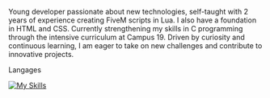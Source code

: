 Young developer passionate about new technologies, self-taught with 2 years of experience creating FiveM scripts in Lua. I also have a foundation in HTML and CSS. Currently strengthening my skills in C programming through the intensive curriculum at Campus 19. Driven by curiosity and continuous learning, I am eager to take on new challenges and contribute to innovative projects.


Langages

[![My Skills](https://skillicons.dev/icons?i=js,html,css,wasm)](https://skillicons.dev)

